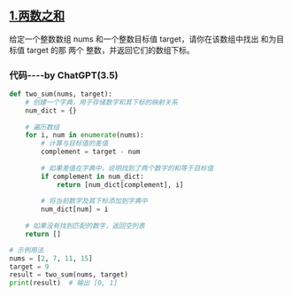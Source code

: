 ## [1.两数之和](https://leetcode-cn.com/problems/two-sum/)
给定一个整数数组 nums 和一个整数目标值 target，请你在该数组中找出 和为目标值 target  的那 两个 整数，并返回它们的数组下标。

### 代码----by ChatGPT(3.5)

```Python
def two_sum(nums, target):
    # 创建一个字典，用于存储数字和其下标的映射关系
    num_dict = {}
    
    # 遍历数组
    for i, num in enumerate(nums):
        # 计算与目标值的差值
        complement = target - num
        
        # 如果差值在字典中，说明找到了两个数字的和等于目标值
        if complement in num_dict:
            return [num_dict[complement], i]
        
        # 将当前数字及其下标添加到字典中
        num_dict[num] = i
    
    # 如果没有找到匹配的数字，返回空列表
    return []

# 示例用法
nums = [2, 7, 11, 15]
target = 9
result = two_sum(nums, target)
print(result)  # 输出 [0, 1]
```